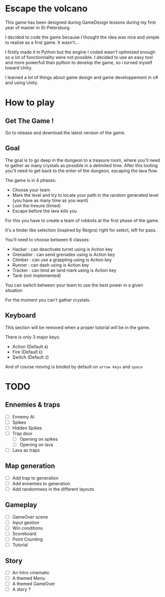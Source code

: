 # Escape the volcano
This game has been designed during GameDesign lessons during my first year of master in St-Petersburg.

I decided to code the game because I thought the idea was nice and simple to realize as a first game. It wasn't...

I firstly made it in Python but the engine I coded wasn't optimized enough so a lot of functionnality were not possible. I decided to use an easy tool and more powerfull than python to develop the game, so i turned myself toward Unity.

I learned a lot of things about game design and game developpement in c# and using Unity.


# How to play

## Get The Game !
Go to release and download the latest version of the game.

## Goal
The goal is to go deep in the dungeon to a treasure room, where you'll need to gather as many crystals as possible in a delimited time. After this looting you'll need to get back to the enter of the dungeon, escaping the lava flow.

The game is in 4 phases:
- Choose your team
- Mark the level and try to locate your path in the random generated level (you have as many time as you want)
- Loot the tresure (timed)
- Escape before the lava kills you

For this you have to create a team of robbots at the first phase of the game.

It's a tinder like selection (inspired by Reigns) right for select, left for pass.

You'll need to choose between 6 classes:
- Hacker : can deactivate turret using is Action key
- Grenadier : can send grenades using is Action key
- Climber : can use a grappling using is Action key
- Runner : can dash using is Action key
- Tracker : can lend an land mark using is Action key
- Tank (not implemented)

You can switch between your team to use the best power in a given situation

For the moment you can't gather crystals.


## Keyboard
This section will be removed when a proper tutorial will be in the game.

There is only 3 major keys:
- Action (Default `A`)
- Fire (Default `E`)
- Switch (Default `Z`)

And of course moving is binded by default on `arrow keys` and `space`

# TODO

## Ennemies & traps
- [ ] Ennemy AI
- [ ] Spikes
- [ ] Hidden Spikes
- [ ] Trap door
  - [ ] Opening on spikes
  - [ ] Opening on lava
- [ ] Lava as traps
  
## Map generation
- [ ] Add trap to generation
- [ ] Add ennemies to generation
- [ ] Add randomness in the different layouts

## Gameplay
- [ ] GameOver scene
- [ ] Input gestion
- [ ] Win conditions
- [ ] Scoreboard
- [ ] Point Counting
- [ ] Tutorial

## Story
- [ ] An Intro cinematic
- [ ] A themed Menu
- [ ] A themed GameOver
- [ ] A story ?
